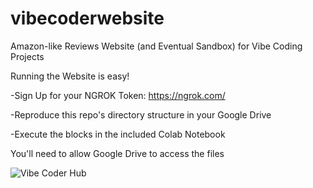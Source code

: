 # vibecoderwebsite
Amazon-like Reviews Website (and Eventual Sandbox) for Vibe Coding Projects

Running the Website is easy!

-Sign Up for your NGROK Token: https://ngrok.com/

-Reproduce this repo's directory structure in your Google Drive

-Execute the blocks in the included Colab Notebook

You'll need to allow Google Drive to access the files

![Vibe Coder Hub](https://github.com/user-attachments/assets/a10b22f3-f116-4b95-834c-02c193aa26fe)
